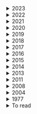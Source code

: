 <details><summary>  2023 </summary>

1. [How to avoid machine learning pitfalls: guide for academic researchers](https://arxiv.org/pdf/2108.02497.pdf)
2. [Should You Mask 15% in Masked Language Modeling?](https://arxiv.org/pdf/2202.08005.pdf) 10 Feb 2023
3. [The NLP Task Effectiveness of Long-Range Transformers](https://arxiv.org/pdf/2202.07856.pdf)  11 Feb 2023
4. [Learning Better Masking for Better Language Model Pre-training](https://arxiv.org/pdf/2208.10806.pdf) 25 May 2023
5. [LONGNET: Scaling Transformers to 1,000,000,000 Tokens](https://arxiv.org/pdf/2307.02486.pdf)  19 Jul 2023
6. [Exploring the Limits of Transfer Learning with a Unified Text-to-Text Transformer](https://arxiv.org/pdf/1910.10683.pdf) 9 Sep 2023
7. [Giraffe: Adventures in Expanding Context Lengths in LLMs](https://arxiv.org/pdf/2308.10882.pdf) 21 August 2023
8. [RoFormer: Enhanced Transformer with Rotary Position Embedding](https://arxiv.org/pdf/2104.09864.pdf)  8 Nov 2023
9. [The Impact of Positional Encoding on Length Generalization in Transformers](https://arxiv.org/pdf/2305.19466.pdf)  6 Nov 2023
10. [Length Extrapolation of Transformers: A Survey from the Perspective of Position Encoding](https://arxiv.org/pdf/2312.17044.pdf)  29 Dec 2023

</details>

<details><summary>  2022 </summary>

1. [Learn To Remember: Transformer with Recurrent Memory for Document-Level Machine Translation](https://arxiv.org/pdf/2205.01546.pdf)  3 May 2022
2. [Exploring Neural Models for Query-Focused Summarization](https://arxiv.org/pdf/2112.07637.pdf)   26 Apr 2022
3. [EXT5: TOWARDS EXTREME MULTI-TASK SCALING FOR TRANSFER LEARNING](https://arxiv.org/pdf/2111.10952.pdf)   29 Jan 2022
4. [cosFormer: Rethinking Softmax in Attention](https://arxiv.org/pdf/2202.08791.pdf) 17  Feb 2022
5. [The Efficiency Misnomer](https://arxiv.org/pdf/2110.12894.pdf)  6 Mar 2022  
6. [HIBRIDS: Attention with Hierarchical Biases for Structure-aware Long Document Summarization](https://arxiv.org/pdf/2203.10741.pdf)  21 Mar 2022
7. [On the Intrinsic and Extrinsic Fairness Evaluation Metrics for Contextualized Language Representations](https://arxiv.org/pdf/2203.13928.pdf)  25 March 2022
8. [Position Information in Transformers:An Overview](https://watermark.silverchair.com/coli_a_00445.pdf?token=AQECAHi208BE49Ooan9kkhW_Ercy7Dm3ZL_9Cf3qfKAc485ysgAAAzswggM3BgkqhkiG9w0BBwagggMoMIIDJAIBADCCAx0GCSqGSIb3DQEHATAeBglghkgBZQMEAS4wEQQMiF2pW3jmgMl_l_omAgEQgIIC7luPtILVeDT3W-cICJMGu285No_ZhMuCD6cytZDXtmJ9Zs188Vawlndp7-DDl2HpQeIV4ZtOEwLoSouGeRMqeZMbEqWD4yWRqivJWcQ6qtdWUTpNKyjsQtysX8x-wWU1GaNuh8PkKVXy7w4rZunjHkJTk7sSJ06kDwaGW-I8c8-cxf9gUcRhlCUJ-U8aCflPjW1W-wm8bTD9mndtg5vwHbTMpqvuzuoQ7aJBjgxXAJ6GE08RMP1wNGBmRvT_C3LkZnyBPBx1Xc7g0IeTMrVStOzpEdkJFGsZnj2X_8DyLm1mfrrwnNaY9FgRrYy0JMjYTCjIgnvuxuermAhoenRU0cISkaUm5wXxqUx6Qcen8Au1YT3sK-_uBIWrJdArhETEErtgvzkYLgsqyDs9V6wOBeFIFucodAbgZIcRu4CtUqPj82hqG-n9QxRsLVqCx76QIfzt53am20cwjZSpf4aef58Zv-d1XVhf0ON8O0CWZ8kZem5mlibAqaEebX5bzqipMfPL8Qt0BfyYYOvTXWT7ba6r4hl7UN246bAMVhIs1odMpJSnC8jbRk-_CeOawumwVVxYojp4hwjAhAa3wh8WsTGKG2QzlAbboHc5teZwrQqLXPuFM4pgU7IaeycgY5EQv_Qv4rJuByBZpuIekUIJbMgMhhu7ogr8qd9tYw-eEa-qab1KoXJaAktP1NzxExLfx55BJYuYMUy36Cv1kh2gJxfIHqHO4PI2UIBUUqu2WXDZpOVAKgEtuXKvNnxxJiUOx6T2aAHap1uAmDpn-D6OPcnMO_ttF8XHM9MX--F9NUxeVOo6o6gUni_MY_Ox0AGYk2Gg3efgrwjmgAAcvKlMIT9ka4Tu8BN_P5Gi-2LTi3CEdaBAHM1TFU_tr7H4XBTkXR2Zylk1bgS2xidTrUDOTJF1jqHwvNLOyGqADDr0tK_CFrODh74Fvrimy--oxwlvbbgI3NIuGABmw8XhExqmtzlJAzDwVqCgiqkuFx4xOg)  30 Mrch 2022
9. [LongT5: Efficient Text-To-Text Transformer for Long Sequences](https://arxiv.org/pdf/2112.07916.pdf)  3 May 2022
10. [Semantic Self-Segmentation for Abstractive Summarization of Long Documents in Low-Resource Regimes](https://www.semanticscholar.org/paper/Semantic-Self-Segmentation-for-Abstractive-of-Long-Moro-Ragazzi/4eb45f33446018175e266738be22f4d830ed697e)  28 June 2022
11. [An Empirical Survey on Long Document Summarization:Datasets, Models and Metrics](https://arxiv.org/pdf/2207.00939.pdf)  3 Jul 2022
12. [BLONDE: An Automatic Evaluation Metric for Document-level Machine Translation](https://arxiv.org/pdf/2103.11878.pdf) 5 Jul 2022
13. [Bleu: a Method for Automatic Evaluation of Machine Translation](https://aclanthology.org/P02-1040.pdf)  6 July 2002
14. [Scaling Laws vs Model Architectures:How does Inductive Bias Influence Scaling?](https://arxiv.org/pdf/2207.10551.pdf)  21 July 2022
15. [A Survey of Controllable Text Generation using Transformer-based Pre-trained Language Models](https://arxiv.org/pdf/2201.05337.pdf) 24 Aug 2023
16. [inearizing Transformer with Key-Value Memory Bank](https://arxiv.org/pdf/2203.12644.pdf)  13 Oct 2022
17. [STAR-Transformer: A Spatio-temporal Cross Attention Transformer for Human Action Recognition](https://arxiv.org/pdf/2210.07503.pdf)  14 Oct 2022
18. [KERPLE: Kernelized Relative Positional Embedding or Length Extrapolation](https://arxiv.org/pdf/2205.09921.pdf)  13 October 2022
19. [The Curious Case of Absolute Position Embeddings](https://arxiv.org/pdf/2210.12574.pdf)   23 Oct 2022
20. [Processing Long Legal Documents with Pre-trained Transformers: Modding LegalBERT and Longformer](https://aclanthology.org/2022.nllp-1.11.pdf)  2 November 2022
21. [Processing Long Legal Documents with Pre-trained Transformers:Modding LegalBERT and Longformer](https://arxiv.org/pdf/2211.00974.pdf) 10 Nov 2022
22. [RETHINKING ATTENTION WITH PERFORMERS](https://arxiv.org/pdf/2009.14794.pdf)   19 Nov 2022
23. [Transformer Language Models without Positional Encodings Still Learn Positional Information](https://arxiv.org/pdf/2203.16634.pdf) 5 Dec 2022
24. [CTRLsum: Towards Generic Controllable Text Summarization](https://aclanthology.org/2022.emnlp-main.396/) December 7-11, 2022
25. [A Length-Extrapolatable Transformer](https://arxiv.org/pdf/2212.10554.pdf)  20 Dec 2022
26. [Efficient Long-Text Understanding with Short-Text Models](https://arxiv.org/pdf/2208.00748.pdf) 27 Dec 2022

    
</details>

<details><summary>  2021 </summary>

1. [Big Bird: Transformers for Longer Sequences](https://arxiv.org/pdf/2007.14062.pdf) 8 Jan 2021
2. [Leveraging Passage Retrieval with Generative Models for Open Domain Question Answering](https://arxiv.org/pdf/2007.01282.pdf)  3 Feb 2021
3. [Efficient Attentions for Long Document Summarization](https://arxiv.org/pdf/2104.02112.pdf)   11 Apr 2021
4. [READTWICE: Reading Very Large Documents with Memories](https://arxiv.org/pdf/2105.04241.pdf)  11 May 2021
5. [Synthesizer: Rethinking Self-Attention for Transformer Models](https://arxiv.org/pdf/2005.00743.pdf) 24 May 2021
6. [Long-Span Summarization via Local Attention and Content Selection](https://arxiv.org/pdf/2105.03801.pdf)   29 May 2021
7. [Controllable Abstractive Dialogue Summarization with Sketch Supervision](https://arxiv.org/abs/2105.14064)  3 Jun 2021
8. [Poolingformer: Long document modeling with pooling attention](https://arxiv.org/pdf/2105.04371.pdf)  24 Oct 2022
4. [Switch transformers: Scaling to trillion parameter models with simple and efficient sparsity](https://arxiv.org/pdf/2101.03961.pdf)  ArXiv  11 January 2021
7. [Hierarchical Learning for Generation with Long Source Sequences](https://arxiv.org/pdf/2104.07545.pdf)  Published 15 April 2021
8. [Long-Span Summarization via Local Attention and Content Selection](https://arxiv.org/pdf/2105.03801.pdf)  8 May 2021
9. [HIBERT: Document Level Pre-training of Hierarchical Bidirectional Transformers for Document Summarization](https://arxiv.org/pdf/1905.06566.pdf) 16 May 2019
10. [Efficient Context-Aware Neural Machine Translation with Layer-Wise Weighting and Input-Aware Gating](https://arxiv.org/pdf/2105.14761.pdf)   31 May 2021
11. [Sliding Selector Network with Dynamic Memory for Extractive Summarization of Long Documents](https://aclanthology.org/2021.naacl-main.470.pdf) June 6–11, 2021
12. [Charformer: Fast character transformers via gradient-based subword tokenization](https://arxiv.org/pdf/2106.12672.pdf)  Published 23 June 2021
13. [Perceiver IO: A General Architecture for Structured Inputs & Outputs](https://arxiv.org/pdf/2107.14795.pdf)  30 July 2021
14. [Video Paragraph Captioning as a Text Summarization Task](https://aclanthology.org/2021.acl-short.9.pdf)  August 1–6, 2021
15. [CDLM: Cross-Document Language Modeling](https://arxiv.org/pdf/2101.00406.pdf)  2 Sep 2021
16. [Do Transformer Modifications Transfer Across Implementations and Applications?](https://arxiv.org/pdf/2102.11972.pdf)  10 Sep 2021 
17. [SHAPE: Shifted Absolute Position Embedding for Transformers](https://arxiv.org/pdf/2109.05644.pdf)   13 Sep 2021
18. [Context-Adaptive Document-Level Neural Machine Translation](https://arxiv.org/pdf/2104.08259.pdf)  7 Oct 2021
19. [NB-MLM: Efficient Domain Adaptation of Masked Language Models for Sentiment Analysis](https://aclanthology.org/2021.emnlp-main.717.pdf)   November 7–11, 2021
20. [CAPE: Encoding Relative Positions with Continuous Augmented Positional Embeddings](https://arxiv.org/pdf/2106.03143.pdf)  9 Nov 2021
16. [Sparse is Enough in Scaling Transformers](https://arxiv.org/pdf/2111.12763.pdf)  24 Nov 2021
17. [Memory transformer with hierarchical attention for long document processing](https://ieeexplore.ieee.org/document/9681776)  25 November 2021
18. [ GLaM: Efficient scaling of language models with mixtureof-experts. ](https://arxiv.org/pdf/2112.06905.pdf)   13 December 2021
19.
   
    
</details> 
    

<details><summary>  2020 </summary>
    
1.[DropDim: A Regularization Method for Transformer Networks](https://arxiv.org/pdf/2304.10321)    20 April 2023
2. [Reformer: The Efficient Transformer](https://arxiv.org/pdf/2001.04451.pdf)  Published 13 January 2020 , publishe on arive 18 Feb 2020
3. [SpanBERT: Improving Pre-training by Representing and Predicting Spans](https://arxiv.org/pdf/1907.10529.pdf)  18 Jan 2020
4. [Multilingual Denoising Pre-training for Neural Machine Translation](https://arxiv.org/pdf/2001.08210.pdf)  23 Jan 2020
5. [Towards Making the Most of Context in Neural Machine Translation](https://www.ijcai.org/proceedings/2020/0551.pdf)  19 February 2020
6. [Sparse sinkhorn attention](https://arxiv.org/pdf/2002.11296.pdf)    26 February 2020
7. [Efficient Content-Based Sparse Attention with Routing Transformers](https://arxiv.org/pdf/2003.05997.pdf)  12 March 2020
8. [Learning to Encode Position for Transformer with Continuous Dynamical Mode](https://arxiv.org/pdf/2003.09229.pdf)  13 Mar 2020
9. [Improving Context-Aware Neural Machine Translation Using Self-Attentive Sentence Embedding](file:///home/arij/Downloads/6494-Article%20Text-9719-1-10-20200517.pdf)   3 April 2020
10. [Leveraging Pre-trained Checkpoints for Sequence Generation Tasks](https://arxiv.org/pdf/1907.12461.pdf) 16 April 2020
11. [ETC: Encoding Long and Structured Inputs in Transformers](https://aclanthology.org/2020.emnlp-main.19.pdf)  17 April 2020
12. [From Standard Summarization to New Tasks and Beyond: Summarization with Manifold Information](https://arxiv.org/pdf/2005.04684.pdf) 10 May 2020
13. [XLNet: Generalized Autoregressive Pretraining for Language Understanding](https://arxiv.org/pdf/1906.08237.pdf)  2 Jan 2020 
14. [SpanBERT: Improving Pre-training by Representing and Predicting Spans](https://arxiv.org/pdf/1907.10529.pdf)  8 Jan 2020
15. [Funnel-transformer: Filtering out sequential redundancy for efficient language processing](https://arxiv.org/pdf/2006.03236.pdf) Published  5 June 2020
16. [GMAT: Global Memory Augmentation for Transformers](https://arxiv.org/pdf/2006.03274.pdf)  5 Jun 2020
17. [Masked Language Modeling for Proteins via Linearly Scalable Long-Context Transformers](https://arxiv.org/pdf/2006.03555.pdf)  Published 5 June 2020
18. [Linformer: Self-Attention with Linear Complexity](https://arxiv.org/pdf/2006.04768.pdf)  14 Jun 2020
19. [SEAL: Segment-wise Extractive-Abstractive Long-form Text Summarization](https://arxiv.org/pdf/2006.10213.pdf)  18 Jun 2020
20. [Transformers are RNNs: Fast autoregressive transformers with linear attention.](https://arxiv.org/pdf/2006.16236.pdf)    29 June 2020
21. [GShard: Scaling Giant Models with Conditional Computation and Automatic Sharding](https://arxiv.org/pdf/2006.16668.pdf)  30 June 2020
22. [Efficient Context-Aware Neural Machine Translation with Layer-Wise Weighting and Input-Aware Gating](https://www.ijcai.org/proceedings/2020/0544.pdf)   1 July 2020
23. [Do Transformers Need Deep Long-Range Memory?](https://arxiv.org/pdf/2007.03356.pdf)  7 July 20207 July 2020
24. [PEGASUS: Pre-training with Extracted Gap-sentences for Abstractive Summarization](https://arxiv.org/pdf/1912.08777.pdf) 10 Jul 2020
25. [Transformers are RNNs: Fast Autoregressive Transformers with Linear Attention](https://arxiv.org/pdf/2006.16236.pdf) 31 Aug 2020
26. [Long-Short Term Masking Transformer: A Simple but Effective Baseline for Document-level Neural Machine Translation](https://arxiv.org/pdf/2009.09127.pdf)    19 Sep 2020
27. [A Divide-and-Conquer Approach to the Summarization of Long Documents](https://arxiv.org/pdf/2004.06190.pdf)    23 Sep 2020
28. [Improve Transformer Models with Better Relative Position Embeddings](https://arxiv.org/pdf/2009.13658.pdf)  28 Septemper 2020
29. [RETHINKING ATTENTION WITH PERFORMERS](https://arxiv.org/pdf/2009.14794.pdf) 30 sep_2020
30. [Masked Language Modeling for Proteins via Linearly Scalable Long-Context Transformers](https://arxiv.org/pdf/2006.03555.pdf)   1 Oct 2020
31. [Large Product Key Memory for Pretrained Language Models](https://arxiv.org/pdf/2010.03881.pdf)   8 Oct 2020
32. [Dynamic Context Selection for Document-level Neural Machine Translation via Reinforcement Learning](https://arxiv.org/pdf/2010.04314.pdf)  9 Oct 2020
33. [What Do Position Embeddings Learn? An Empirical Study of Pre-Trained Language Model Positional Encoding](https://arxiv.org/pdf/2010.04903.pdf)   10 Oct 2020
34. [Memformer: The Memory-Augmented Transformer](https://openreview.net/pdf?id=_adSMszz_g9)  14 October 2020
35. [Rethinking Document-level Neural Machine Translation](https://arxiv.org/pdf/2010.08961.pdf) 18 October 2020
36. [Blockwise Self-Attention for Long Document Understanding](https://arxiv.org/pdf/1911.02972.pdf)  1 Nov 2020
37. [LONG RANGE ARENA: A BENCHMARK FOR EFFICIENT TRANSFORMERS](https://arxiv.org/pdf/2011.04006.pdf)   8 Nov 2020
38. [ETC: Encoding Long and Structured Inputs in Transformers](https://aclanthology.org/2020.emnlp-main.19.pdf)  November 16–20, 2020
39. [Longformer: The Long-Document Transformer](https://arxiv.org/pdf/2004.05150.pdf)  2 Dec 2020
40. [CTRLSUM: TOWARDS GENERIC CONTROLLABLE TEXT SUMMARIZATION](https://arxiv.org/pdf/2012.04281.pdf)   8 Dec 2020
41. [Transformer Feed-Forward Layers Are Key-Value Memories](https://arxiv.org/pdf/2012.14913.pdf)  29 December 2020

    
</details>  

<details><summary>  2019 </summary>

1. [Analysis of Positional Encodings for Neural Machine Translation](https://www-i6.informatik.rwth-aachen.de/publications/download/1132/RosendahlJanTranVietAnhKhoaWangWeiyueNeyHermann--AnalysisofPositionalEncodingsforNeuralMachineTranslation--2019.pdf)   2019
2. [Language Models are Unsupervised Multitask Learners](https://gwern.net/doc/ai/nn/transformer/gpt/2019-radford.pdf)  2019
3. [CC-News-En: A Large English News Corpus](https://people.eng.unimelb.edu.au/ammoffat/abstracts/cikm20ccnews.pdf)  2019
4. [Representation Learning with Contrastive Predictive Coding](https://arxiv.org/pdf/1807.03748.pdf)     22 Jan 2019
5. [Cloze-driven Pretraining of Self-attention Networks](https://arxiv.org/pdf/1903.07785.pdf)     19 Mar 2019
6. [Selective Attention for Context-aware Neural Machine Translation](https://arxiv.org/pdf/1903.08788.pdf)  21 March 2019
7. [Generating long sequences with sparse transformers](https://arxiv.org/pdf/1904.10509.pdf)  Published 23 April 2019
8. [HIBERT: Document Level Pre-training of Hierarchical Bidirectional Transformers for Document Summarization](https://arxiv.org/pdf/1905.06566.pdf)   16 May 2019 
9. [Sample Efficient Text Summarization Using a Single Pre-Trained Transformer](https://arxiv.org/pdf/1905.08836.pdf)  21 May 2019
10. [BERT: Pre-training of Deep Bidirectional Transformers for Language Understanding](https://arxiv.org/pdf/1810.04805.pdf)  24 May 2019 
11. [Set Transformer: A Framework for Attention-based Permutation-Invariant Neural Networks](https://arxiv.org/pdf/1810.00825.pdf)  26 May 2019
12. [Transformer-XL: Attentive Language Models beyond a Fixed-Length Context](https://arxiv.org/pdf/1901.02860.pdf)  2 Jun 2019
13. [Augmenting Self-attention with Persistent Memory](https://arxiv.org/pdf/1907.01470.pdf)   2 Jul 2019 
14. [ERNIE: Enhanced Language Representation with Informative Entities](https://arxiv.org/pdf/1905.07129.pdf)   4 Jun 2019
15. [Large memory layers with product keys](https://arxiv.org/pdf/1907.05242.pdf)   10 July 2019
16. [Microsoft Translator at WMT 2019:Towards Large-Scale Document-Level Neural Machine Translation](https://arxiv.org/pdf/1907.06170.pdf)  14 Jul 2019
17. [RoBERTa: A Robustly Optimized BERT Pretraining Approach](https://arxiv.org/pdf/1907.11692.pdf)  26 Jul 2019
18. [Natural Questions: A Benchmark for Question Answering Research](https://aclanthology.org/Q19-1026.pdf)    1 August 2019
19. [When a Good Translation is Wrong in Context: Context-Aware Machine Translation Improves on Deixis, Ellipsis, and Lexical Cohesion](https://aclanthology.org/P19-1116.pdf)  August 2, 2019
20. [Adaptive Attention Span in Transformers](https://arxiv.org/pdf/1905.07799.pdf)   8 Aug 2019
21. [Neural Text Summarization: A Critical Evaluation](https://arxiv.org/pdf/1908.08960.pdf)   23 Aug 2019
22. [Text Summarization with Pretrained Encoders](https://arxiv.org/pdf/1908.08345.pdf)  5 Sep 2019
23. [Generating Logical Forms from Graph Representations of Text and Entities](https://arxiv.org/pdf/1905.08407.pdf)  25 Sep 2019
24. [A Simple Method for Commonsense Reasoning](https://arxiv.org/pdf/1806.02847.pdf)    26 Sep 2019
25. [Evaluating the Factual Consistency of Abstractive Text Summarization](https://arxiv.org/pdf/1910.12840.pdf)       28 October 2019
26. [Text Summarization with Pretrained Encoders.](https://arxiv.org/pdf/1910.12840.pdf)   Published 28 October 2019
27. [Evaluating the Factual Consistency of Abstractive Text Summarization](https://arxiv.org/pdf/1910.12840.pdf)   28 Oct 2019
28. [BART: Denoising Sequence-to-Sequence Pre-training for Natural Language Generation, Translation, and Comprehension](https://arxiv.org/pdf/1910.13461.pdf)   29 Oct 2019
29. [Document-level Neural Machine Translation with Inter-Sentence Attention](https://bcmi.sjtu.edu.cn/~lubaoliang/papers/2019/2019-4.pdf)  31 Oct 2019
30. [Hierarchical Modeling of Global Context for Document-Level Neural Machine Translation](https://aclanthology.org/D19-1168.pdf)   1 November 2019
31. [SAMSum Corpus: A Human-annotated Dialogue Dataset for Abstractive Summarization](https://aclanthology.org/D19-5409.pdf)  4 Nov 2019
32. [Open Domain Web Keyphrase Extraction Beyond Language Modeling](https://arxiv.org/pdf/1911.02671.pdf)  6 Nov 2019
33. [COMPRESSIVE TRANSFORMERS FOR LONG-RANGE SEQUENCE MODELLING](https://arxiv.org/pdf/1911.05507.pdf)   13 Nov 2019
34. [Large Memory Layers with Product Keys](https://arxiv.org/pdf/1907.05242.pdf)    16 Dec 2019
35. [Meshed-Memory Transformer for Image Captioning](https://arxiv.org/pdf/1912.08226.pdf)   17 December 2019
    
</details>


<details><summary>  2018 </summary>

1. [Has Machine Translation Achieved Human Parity? A Case for Document-level Evaluation](https://openreview.net/pdf?id=Hygfmc5U-7)  2018
2. [SEARCHING FOR ACTIVATION FUNCTIONS](https://openreview.net/pdf?id=Hkuq2EkPf)   12 Feb 2018
3. [Self-Attention with Relative Position Representations](https://arxiv.org/pdf/1803.02155.pdf)  12 Apr 2018
4. [OpenSubtitles2018: Statistical Rescoring of Sentence Alignments in Large, Noisy Parallel Corpora](https://aclanthology.org/L18-1275.pdf)  1 May 2018
5. [Set Transformer: A Framework for Attention-based Permutation-Invariant Neural Networks](https://arxiv.org/pdf/1810.00825.pdf)   26 May 2019
6. [Generating Wikipedia by summarizing long sequences](https://arxiv.org/pdf/1801.10198.pdf)  30 Jan 2018
7. [NEWSROOM: A Dataset of 1.3 Million Summaries with Diverse Extractive Strategies](https://aclanthology.org/N18-1065.pdf)   June 1 - 6, 2018
8. [Constructing Datasets for Multi-hop Reading Comprehension Across Documents](https://arxiv.org/pdf/1710.06481.pdf)   11 Jun 2018
9. [SentencePiece: A simple and language independent subword tokenizer and detokenizer for Neural Text Processing](https://arxiv.org/pdf/1808.06226.pdf)  19 August 2018
10. [HOTPOTQA: A Dataset for Diverse, Explainable Multi-hop Question Answering](https://arxiv.org/pdf/1809.09600.pdf)  25 Sep 2018
11. [Document-Level Neural Machine Translation with Hierarchical Attention Networks](https://arxiv.org/pdf/1809.01576.pdf)   1 Oct 2018
12. [Improving the Transformer Translation Model with Document-Level Context](https://arxiv.org/pdf/1810.03581.pdf)    8 Oct 2018
13. [Uncovering divergent linguistic information in word embeddings with lessons for intrinsic and extrinsic evaluation](https://aclanthology.org/K18-1028.pdf) October 31 - November 1, 2018
14. [MUSIC TRANSFORMER: GENERATING MUSIC WITH LONG-TERM STRUCTURE](https://arxiv.org/pdf/1809.04281.pdf)  12 Dec 2018 
15. 

    
</details> 

<details><summary>  2017 </summary>

1. [Get To The Point: Summarization with Pointer-Generator Networks](https://aclanthology.org/P17-1099.pdf)   Published 1 April 2017
2. [Get To The Point: Summarization with Pointer-Generator Networks](https://arxiv.org/pdf/1704.04368.pdf)  25 Apr 2017
3. [Attention Is All You Need](https://arxiv.org/pdf/1706.03762.pdf)     12 June 2017
4. [Convolutional Sequence to Sequence Learning](https://arxiv.org/pdf/1705.03122.pdf)     25 Jul 2017
5. [DECOUPLED WEIGHT DECAY REGULARIZATION](https://openreview.net/pdf?id=Bkg6RiCqY7)   14 November 2017
    
</details> 

<details><summary>  2016 </summary>

1. [Generating Sentences from a Continuous Space](https://arxiv.org/pdf/1511.06349.pdf)    12 May 2016
2. [Learning-Based Single-Document Summarization with Compression and Anaphoricity Constraints](https://arxiv.org/pdf/1603.08887.pdf)   8 Jun 2016
3. [SQuAD: 100,000+ Questions for Machine Comprehension of Text](https://arxiv.org/pdf/1606.05250v1.pdf)  16 Jun 2016
4. []()
    
</details> 

<details><summary>  2015 </summary>

1. [Aligning Books and Movies: Towards Story-like Visual Explanations by Watching Movies and Reading Books](https://arxiv.org/pdf/1506.06724.pdf) 22 Jun 2015
2. [A Neural Attention Model for Abstractive Sentence Summarization](https://arxiv.org/pdf/1509.00685.pdf)  3 Sep 2015
3. [Teaching Machines to Read and Comprehend](https://arxiv.org/pdf/1506.03340.pdf)   19 Nov 2015

    
</details> 

<details><summary>  2014 </summary>

6. 
    
</details> 

<details><summary>  2013 </summary>

1.[Recursive Deep Models for Semantic Compositionality Over a Sentiment Treebank](https://aclanthology.org/P11-1015.pdf)  19 June 2011 
    
</details> 

<details><summary>  2011 </summary>

1.[Learning Word Vectors for Sentiment Analysis](https://aclanthology.org/P11-1015.pdf)   19 June 2011 
    
</details> 

<details><summary>  2008 </summary>

1. [A unified architecture for natural language processing: deep neural networks with multitask learning](http://machinelearning.org/archive/icml2008/papers/391.pdf)   5 July 2008
</details> 


<details><summary>  2004 </summary>

1. [ROUGE: A Package for Automatic Evaluation of Summaries](https://aclanthology.org/W04-1013.pdf)   25 July 2004
   
</details> 


<details><summary>  1977 </summary>

1. [Perplexity—a measure of the difficulty of speech recognition tasks](https://www.semanticscholar.org/paper/Perplexity%E2%80%94a-measure-of-the-difficulty-of-speech-Jelinek-Mercer/8d350f2d767a70d55275a17d0b3dfcc80b2e0fee)    1 December 1977
   
</details> 


<details><summary>  To read </summary>

1.[Long-Range Transformer Architectures for Document Understanding](https://arxiv.org/pdf/2309.05503) 23 Sep 2023
2. [A Survey on Large Language Model based Autonomous Agents](https://arxiv.org/pdf/2308.11432v1)
3. [Efficient Long-Text Understanding with Short-Text Models](https://direct.mit.edu/tacl/article/doi/10.1162/tacl_a_00547/115346/Efficient-Long-Text-Understanding-with-Short-Text)
4. [Simple Local Attentions Remain Competitive for Long-Context Tasks](https://arxiv.org/pdf/2112.07210.pdf) 4 May 2022
5. [Adapting Pretrained Text-to-Text Models for Long Text Sequences](https://arxiv.org/pdf/2209.10052.pdf)  16 Nov 2022
6. [Investigating Efficiently Extending Transformers Long Input Summarization](https://arxiv.org/pdf/2208.04347.pdf)  8 Aug 2022
7. [A Survey on Long Text Modeling with Transformers](https://arxiv.org/pdf/2302.14502.pdf)  28 Feb 2023
8. [How Far are We from Robust Long Abstractive Summarization?](https://arxiv.org/pdf/2210.16732.pdf)  30 Oct 2022
9. [ZeroSCROLLS: A Zero-Shot Benchmark for Long Text Understanding](https://arxiv.org/pdf/2305.14196.pdf) 23 May 2023
10. [In-context Autoencoder for Context Compression in a Large Language Model](https://arxiv.org/pdf/2307.06945.pdf)  13 Jul 2023
11. [Lost in the Middle: How Language Models Use Long Contexts](https://arxiv.org/pdf/2307.03172.pdf) 6 Jul 2023
12. [Position Information in Transformers:An Overview](https://arxiv.org/pdf/2102.11090.pdf)  9 Sep 2021
13. [mLongT5: A Multilingual and Efficient Text-To-Text Transformer for Longer Sequences](https://arxiv.org/pdf/2305.11129.pdf)  18 May 2023 
14. [Dynamic Masking Rate Schedules for MLM Pretraining](https://arxiv.org/pdf/2305.15096.pdf)
15. [RoBERTa: A Robustly Optimized BERT Pretraining Approach](https://arxiv.org/pdf/1907.11692.pdf) 26 Jul 2019
16. [Cross-Attention is All You Need:Adapting Pretrained Transformers for Machine Translation](https://aclanthology.org/2021.emnlp-main.132.pdf)
17. [Efficient Transformers: A Survey](https://arxiv.org/pdf/2009.06732.pdf)   4 Mar 2022
18. [PONET: POOLING NETWORK FOR EFFICIENT TOKEN MIXING IN LONG SEQUENCES](https://arxiv.org/pdf/2110.02442.pdf) 22 May 2023
19. [DEBERTAV3: IMPROVING DEBERTA USING ELECTRA-STYLE PRE-TRAINING WITH GRADIENTDISENTANGLED EMBEDDING SHARING](https://arxiv.org/pdf/2111.09543.pdf) 24 Mar 2023
20. [COLT5: Faster Long-Range Transformers with Conditional Computation](https://arxiv.org/pdf/2303.09752.pdf) 14 Apr 2023
21. [AWESOME: GPU Memory-constrained Long Document Summarization using Memory Mechanism and Global Salient Content](https://arxiv.org/pdf/2305.14806.pdf) 24 May 2023
22. [Adapting Language Models to Compress Contexts](https://arxiv.org/pdf/2305.14788.pdf) 24 May 2023
23. [Long-range Language Modeling with Self-retrieval](https://arxiv.org/pdf/2306.13421.pdf)  23 Jun 2023
24. [LONG RANGE ARENA: A BENCHMARK FOR EFFICIENTTRANSFORMERS](https://arxiv.org/pdf/2011.04006.pdf)  8 Nov 2020
25. [Block-State Transformer](https://arxiv.org/pdf/2306.09539.pdf)  15 Jun 2023
26. [Scaling Laws vs Model Architectures: How does Inductive Bias Influence Scaling?](https://arxiv.org/pdf/2207.10551.pdf)  21 Jul 2022
27. [Emergent Abilities of Large Language Models](https://arxiv.org/pdf/2206.07682.pdf)   26 Oct 2022
28. [ColBERT: Efficient and Effective Passage Search via Contextualized Late Interaction over BERT](https://arxiv.org/pdf/2004.12832.pdf) 4 Jun 2020
29. [An Experimental Study on Pretraining Transformers from Scratch for IR](https://arxiv.org/pdf/2301.10444.pdf)   25 Jan 2023
30. [In-context Autoencoder for Context Compression in a Large Language Model](https://arxiv.org/pdf/2307.06945.pdf) 13 Jul 2023
31. [Adapting Language Models to Compress Contexts](https://arxiv.org/pdf/2305.14788.pdf#cite.RMT)   24 May 2023
32. [Blockwise Compression of Transformer-based Models without Retraining](https://arxiv.org/pdf/2304.01483.pdf)  4 Apr 2023
33. [Hypoformer: Hybrid Decomposition Transformer for Edge-friendly Neural Machine Translation](https://aclanthology.org/2022.emnlp-main.475.pdf)
34. [Text Compression-aided Transformer Encoding](https://arxiv.org/pdf/2102.05951.pdf)   11 Feb 2021
35. [GROUPED SELF-ATTENTION MECHANISM FOR A MEMORY-EFFICIENT TRANSFORMER](https://arxiv.org/pdf/2210.00440.pdf) 6 Oct 2022
36. [Shortformer: Better Language Modeling Using Shorter Inputs](https://aclanthology.org/2021.acl-long.427.pdf)
37. [Shortformer: Better Language Modeling Using Shorter Inputs](https://aclanthology.org/2021.acl-long.427.pdf)  August 1–6, 2021. Facebook AI Research, 3Allen Institute for AI
38. [A Length-Extrapolatable Transformer](https://arxiv.org/pdf/2212.10554.pdf)    20 Dec 2022
39. [he Stack: 3 TB of permissively licensed source code](https://arxiv.org/pdf/2211.15533.pdf)        20 Nov 2022
40. [MULTITASK PROMPTED TRAINING ENABLES ZERO-SHOT TASK GENERALIZATION](https://arxiv.org/pdf/2110.08207.pdf)   17 March 2022
41. [MEMORIZING TRANSFORMERS](https://arxiv.org/pdf/2203.08913)
    
    
</details> 
